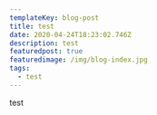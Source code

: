 ```yaml
---
templateKey: blog-post
title: test
date: 2020-04-24T18:23:02.746Z
description: test
featuredpost: true
featuredimage: /img/blog-index.jpg
tags:
  - test
---
```

test
